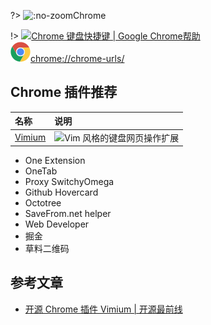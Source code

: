 ?> ![](https://notes.abelsu7.top/_media/chrome.svg ':no-zoom')Chrome

!> [![](https://notes.abelsu7.top/_media/chrome.svg)Chrome 键盘快捷键 | Google Chrome帮助](https://support.google.com/chrome/answer/157179?hl=zh-Hans)<br>[![](logo/chrome.svg)chrome://chrome-urls/](chrome://chrome-urls/)

## Chrome 插件推荐

| 名称 | 说明 |
| :-- | :-- |
| [Vimium](https://github.com/philc/vimium) | ![](https://notes.abelsu7.top/_media/vim.svg)Vim 风格的键盘网页操作扩展 |

- One Extension
- OneTab
- Proxy SwitchyOmega
- Github Hovercard
- Octotree
- SaveFrom.net helper
- Web Developer
- 掘金
- 草料二维码

## 参考文章

* [开源 Chrome 插件 Vimium | 开源最前线](https://mp.weixin.qq.com/s/Hp9Ap9Fs0YHUEvPP6nxqZQ)